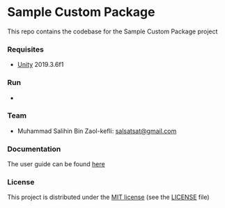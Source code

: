 # Sample Custom Package
This repo contains the codebase for the Sample Custom Package project

### Requisites

* [Unity](www.unity3d.com) 2019.3.6f1

### Run

* 

### Team

* Muhammad Salihin Bin Zaol-kefli: salsatsat@gmail.com

### Documentation
The user guide can be found [here](Documentation/UserGuide.md)

### License

This project is distributed under the [MIT license](https://en.wikipedia.org/wiki/MIT_License) (see the [LICENSE](./LICENSE) file)